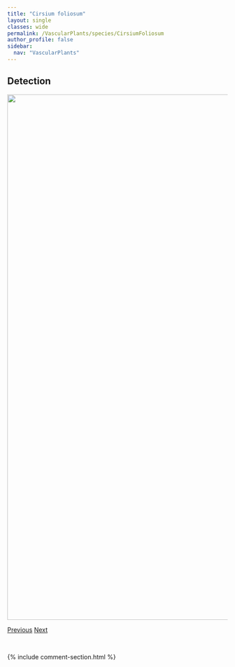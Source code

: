 ```yaml
---
title: "Cirsium foliosum"
layout: single
classes: wide
permalink: /VascularPlants/species/CirsiumFoliosum
author_profile: false
sidebar:
  nav: "VascularPlants"
---
```


<h2>Detection</h2>

<a href="https://drive.google.com/uc?export=view&id=1M_9pzLuP5xK56AerVgfgvm68SFRFq4e4">
<img src="https://drive.google.com/uc?export=view&id=1M_9pzLuP5xK56AerVgfgvm68SFRFq4e4" height = "1200" width = "800">
</a>


<a href="/DevelopmentWebsite/VascularPlants/species/CirsiumFlodmanii" class="pagination--pager" title="Cirsium flodmanii">Previous</a> <a href="/DevelopmentWebsite/VascularPlants/species/CirsiumHookerianum" class="pagination--pager" title="Cirsium hookerianum">Next</a>

<p>&nbsp;</p>

{% include comment-section.html %}

